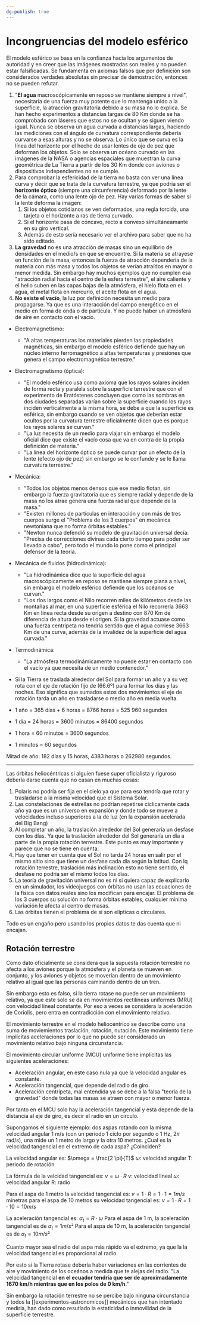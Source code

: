 ```yaml
---
dg-publish: true
---
```

# Incongruencias del modelo esférico

El modelo esférico se basa en la confianza hacia los argumentos de autoridad y en creer que las imágenes mostradas son reales y no pueden estar falsificadas. Se fundamenta en axiomas falsos que por definición son considerados verdades absolutas sin precisar de demostración, entonces no se pueden refutar.
1. "**El agua** macroscópicamente en reposo se mantiene siempre a nivel", necesitaría de una fuerza muy potente que lo mantenga unido a la superficie, la atracción gravitatoria debido a su masa no lo explica. Se han hecho experimentos a distancias largas de 80 Km donde se ha comprobado con láseres que estos no se ocultan y se siguen viendo igual. Nunca se observa un agua curvada a distancias largas, haciendo las mediciones con el ángulo de curvatura correspondiente debería curvarse a esas alturas y no se observa. Lo único que se curva es la línea del horizonte por el hecho de usar lentes de ojo de pez que deforman los objetos. Solo se observa un océano curvado en las imágenes de la NASA o agencias espaciales que muestran la curva geométrica de La Tierra a partir de los 30 Km donde con aviones o dispositivos independientes no se cumple.
2. Para comprobar la esfericidad de la tierra no basta con ver una línea curva y decir que se trata de la curvatura terrestre, ya que podría ser el **horizonte óptico** (siempre una circunferencia) deformado por la lente de la cámara, como una lente ojo de pez. Hay varias formas de saber si la lente deforma la imagen:
	1. Si los objetos cotidianos se ven deformados, una regla torcida, una tarjeta o el horizonte a ras de tierra curvado.
	2. Si el horizonte pasa de cóncavo, recto a convexo simultáneamante en su giro vertical.
	3. Además de esto sería necesario ver el archivo para saber que no ha sido editado.
3. **La gravedad** no es una atracción de masas sino un equilibrio de densidades en el medio/s en que se encuentre. Si la materia se atrayese en función de la masa, entonces la fuerza de atracción dependería de la materia con más masa y todos los objetos se verían atraídos en mayor o menor medida. Sin embargo hay muchos ejemplos que no cumplen esa "atracción radial hacia el centro de la esfera terrestre", el aire caliente y el helio suben en las capas bajas de la atmósfera, el hielo flota en el agua, el metal flota en mercurio, el aceite flota en el agua.
4. **No existe el vacío**, la luz por definición necesita un medio para propagarse. Ya que es una interacción del campo energético en el medio en forma de onda o de partícula. Y no puede haber un atmósfera de aire en contacto con el vacío.

- Electromagnetismo:
	- "A altas temperaturas los materiales pierden las propiedades magnéticas, sin embargo el modelo esférico defiende que hay un núcleo interno ferromagnético a altas temperaturas y presiones que genera el campo electromagnético terrestre."
- Electromagnetismo (óptica):
	- "El modelo esférico usa como axioma que los rayos solares inciden de forma recta y paralela sobre la superficie terrestre que con el experimento de Eratóstenes concluyen que como las sombras en dos ciudades separadas varían sobre la superficie cuando los rayos inciden verticalmente a la misma hora, se debe a que la superficie es esférica, sin embargo cuando se ven objetos que deberían estar ocultos por la curvatura terrestre oficialmente dicen que es porque los rayos solares se curvan."
	- "La luz necesita de un medio para viajar sin embargo el modelo oficial dice que existe el vacío cosa que va en contra de la propia definición de materia."
	- "La línea del horizonte óptico se puede curvar por un efecto de la lente (efecto ojo de pez) sin embargo se le confunde y se le llama curvatura terrestre."
- Mecánica:
	- "Todos los objetos menos densos que ese medio flotan, sin embargo la fuerza gravitatoria que es siempre radial y depende de la masa no los atrae genera una fuerza radial que depende de la masa."
	- "Existen millones de partículas en interacción y con más de tres cuerpos surge el "Problema de los 3 cuerpos" en mecánica newtoniana que no forma órbitas estables."
	- "Newton nunca defendió su modelo de gravitación universal decía: "Precisa de correcciones divinas cada cierto tiempo para poder ser llevado a cabo", pero todo el mundo lo pone como el principal defensor de la teoría.
- Mecánica de fluidos (hidrodinámica):
	- "La hidrodinámica dice que la superficie del agua macroscópicamente en reposo se mantiene siempre plana a nivel, sin embargo el modelo esférico defiende que los océanos se curvan."
	- "Los ríos largos como el Nilo recorren miles de kilómetros desde las montañas al mar, en una superficie esférica el Nilo recorrería 3663 Km en línea recta desde su origen a destino con 870 Km de diferencia de altura desde el origen. Si la gravedad actuase como una fuerza centrípeta no tendría sentido que el agua corriese 3663 Km de una curva, además de la invalidez de la superficie del agua curvada."
- Termodinámica:
	- "La atmósfera termodinámicamente no puede estar en contacto con el vacío ya que necesita de un medio contenedor."

- Si la Tierra se traslada alrededor del Sol para formar un año y a su vez rota con el eje de rotación fijo de (66.6º) para formar los días y las noches. Eso significa que sumados estos dos movimientos el eje de rotación tarda un año en trasladarse o medio año en media vuelta.

- 1 año = 365 días + 6 horas = 8766 horas = 525 960 segundos
- 1 día = 24 horas = 3600 minutos = 86400 segundos
- 1 hora = 60 minutos = 3600 segundos
- 1 minutos = 60 segundos

Mitad de año: 182 días y 15 horas, 4383 horas o 262980 segundos.

---

Las órbitas heliocéntricas si alguien fuese super oficialista y riguroso debería darse cuenta que no casan en muchas cosas:
1. Polaris no podría ser fija en el cielo ya que para eso tendría que rotar y trasladarse a la misma velocidad que el Sistema Solar.
2. Las constelaciones de estrellas no podrían repetirse ciclicamente cada año ya que es un universo en expansión y donde todo se mueve a velocidades incluso superiores a la de luz (en la expansión acelerada del Big Bang)
3. Al completar un año, la traslación alrededor del Sol generaría un desfase con los días. Ya que la traslación alrededor del Sol generaría un día a parte de la propia rotación terrestre. Este punto es muy importante y parece que no se tiene en cuenta. 
4. Hay que tener en cuenta que el Sol no tarda 24 horas en salir por el mismo sitio sino que tiene un desfase cada día según la latitud. Con lq rotación terrestre, traslación más inclinación esto no tiene sentido, el desfase no podría ser el mismo todos los días.
5. La teoría de gravitación universal no es ni si quiera capaz de explicarlo en un simulador, los videojuegos con órbitas no usan las ecuaciones de la física con datos reales sino los modifican para encajar. El problema de los 3 cuerpos su solución no forma órbitas estables, cualquier mínima variación le afecta al centro de masas.
6. Las órbitas tienen el problema de si son elípticas o circulares.

Todo es un engaño pero usando los propios datos te das cuenta que ni encajan.


## Rotación terrestre

Como dato oficialmente se considera que la supuesta rotación terrestre no afecta a los aviones porque la atmósfera y el planeta se mueven en conjunto, y los aviones y objetos se moverían dentro de un movimiento relativo al igual que las personas caminando dentro de un tren.

Sin embargo esto es falso, si la tierra rotase no puede ser un movimiento relativo, ya que este solo se da en movimientos rectilíneas uniformes (MRU) con velocidad lineal constante. Por eso a veces se considera la aceleración de Coriolis, pero entra en contradicción con el movimiento relativo.

El movimiento terrestre en el modelo heliocéntrico se describe como una suma de moviemientos traslación, rotación, nutación. Este movimiento tiene implícitas aceleraciones por lo que no puede ser considerado un movimiento relativo bajo ninguna circunstancia.

El movimiento circular uniforme (MCU) uniforme tiene implícitas las siguientes aceleraciones:
- Aceleración angular, en este caso nula ya que la velocidad angular es constante.
- Aceleración tangencial, que depende del radio de giro.
- Aceleración centrípeta, mal entendida ya se debe a la falsa "teoría de la gravedad" donde todas las masas se atraen con mayor o menor fuerza.

Por tanto en el MCU solo hay la aceleración tangencial y esta depende de la distancia al eje de giro, es decir el radio en un círculo. 

Supongamos el siguiente ejemplo: dos aspas rotando con la misma velocidad angular 1 m/s (con un periodo 1 ciclo por segundo o 1 Hz, $2 \pi$ rad/s), una mide un 1 metro de largo y la otra 10 metros. ¿Cual es la velocidad tangencial en el extremo de cada aspa? ¿Coinciden?

La velocidad angular es:
$\omega = \frac{2 \pi}{T}$
$\omega$: velocidad angular
T: periodo de rotación

La fórmula de la velcidad tangencial es:
$v = \omega \cdot R$
v: velocidad lineal
$\omega$: velocidad angular
R: radio

Para el aspa de 1 metro la velocidad tangencial es:
$v = 1 \cdot R = 1 \cdot 1 = 1 m/s$
minetras para el aspa de 10 metros su velocidad tangencial es:
$v = 1 \cdot R = 1 \cdot 10 = 10 m/s$

La aceleración tangencial es: $\alpha_t = R \cdot \omega$
Para el aspa de 1 m, la aceleración tangencial es de $\alpha_t = 1 m/s²$
Para el aspa de 10 m, la aceleración tangencial es de $\alpha_t = 10 m/s²$

Cuanto mayor sea el radio del aspa más rápido va el extremo, ya que la la velocidad tangencial es proporcional al radio. 

Por esto si la Tierra rotase debería haber variaciones en las corrientes de aire y movimiento de los oceános a medida que te alejas del radio. "La velocidad tangencial **en el ecuador tendría que ser de aproximadamente 1670 km/h mientras que en los polos de 0 km/h**."

Sin embargo la rotación terrestre no se percibe bajo ninguna circunstancia y todos la [[experimentos-astronomicos]] mecánicos que han intentado medirla, han dado como resutlado la estaticidad o inmovilidad de la superficie terrestre.